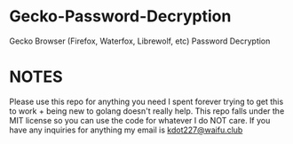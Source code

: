 # Gecko-Password-Decryption
Gecko Browser (Firefox, Waterfox, Librewolf, etc) Password Decryption

# NOTES

Please use this repo for anything you need I spent forever trying to get this to work + being new to golang doesn't really help. This repo falls under the MIT license so you can use the code for whatever I do NOT care. If you have any inquiries for anything my email is kdot227@waifu.club
